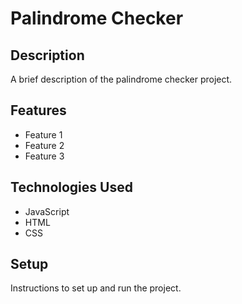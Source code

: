 # Palindrome Checker

## Description

A brief description of the palindrome checker project.

## Features

- Feature 1
- Feature 2
- Feature 3

## Technologies Used

- JavaScript
- HTML
- CSS

## Setup

Instructions to set up and run the project.

